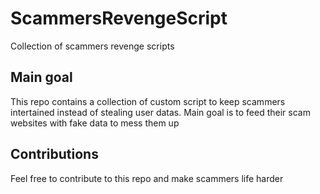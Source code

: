 # ScammersRevengeScript
 Collection of scammers revenge scripts

## Main goal
This repo contains a collection of custom script to keep scammers intertained instead of stealing user datas. Main goal is to feed their scam websites with fake data to mess them up

## Contributions
Feel free to contribute to this repo and make scammers life harder